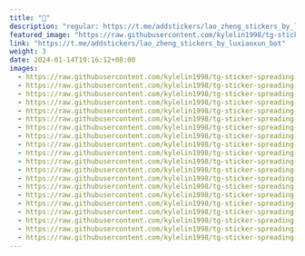 ```yaml
---
title: "😤"
description: "regular: https://t.me/addstickers/lao_zheng_stickers_by_luxiaoxun_bot"
featured_image: "https://raw.githubusercontent.com/kylelin1998/tg-sticker-spreading-worldwide-images/main/img/52ecc227-2867-4874-a847-48a2c9edcefe.jpg"
link: "https://t.me/addstickers/lao_zheng_stickers_by_luxiaoxun_bot"
weight: 3
date: 2024-01-14T19:16:12+08:00
images:
  - https://raw.githubusercontent.com/kylelin1998/tg-sticker-spreading-worldwide-images/main/img/52ecc227-2867-4874-a847-48a2c9edcefe.jpg
  - https://raw.githubusercontent.com/kylelin1998/tg-sticker-spreading-worldwide-images/main/img/148321ad-dc25-41ce-a5ec-c442b99a8bf6.jpg
  - https://raw.githubusercontent.com/kylelin1998/tg-sticker-spreading-worldwide-images/main/img/b41139ba-1714-44ef-8ca2-ce9c1e47a52b.jpg
  - https://raw.githubusercontent.com/kylelin1998/tg-sticker-spreading-worldwide-images/main/img/5cd2ec24-4bb9-4d7d-b754-4526a6392967.jpg
  - https://raw.githubusercontent.com/kylelin1998/tg-sticker-spreading-worldwide-images/main/img/bd538e31-7ee7-4607-aa82-9175e55cfaf3.jpg
  - https://raw.githubusercontent.com/kylelin1998/tg-sticker-spreading-worldwide-images/main/img/e2f7028a-d603-46d2-9765-5357c61bd2e6.jpg
  - https://raw.githubusercontent.com/kylelin1998/tg-sticker-spreading-worldwide-images/main/img/90586ced-949a-43b5-8719-fa44c6ace885.jpg
  - https://raw.githubusercontent.com/kylelin1998/tg-sticker-spreading-worldwide-images/main/img/53640c5d-81b2-452c-9733-58b39bfafe8f.jpg
  - https://raw.githubusercontent.com/kylelin1998/tg-sticker-spreading-worldwide-images/main/img/d9554a20-d780-4a65-b46a-8069dcf10ecc.jpg
  - https://raw.githubusercontent.com/kylelin1998/tg-sticker-spreading-worldwide-images/main/img/8c7786c7-abe2-4a12-92ca-78c216789290.jpg
  - https://raw.githubusercontent.com/kylelin1998/tg-sticker-spreading-worldwide-images/main/img/09d26dab-aadf-42c0-bb4f-bb59bb25decb.jpg
  - https://raw.githubusercontent.com/kylelin1998/tg-sticker-spreading-worldwide-images/main/img/c77b3aea-fd18-4982-ac3f-340ab74af1a7.jpg
  - https://raw.githubusercontent.com/kylelin1998/tg-sticker-spreading-worldwide-images/main/img/e4b776f0-35ad-4dcc-ba93-69c49a1bd88c.jpg
  - https://raw.githubusercontent.com/kylelin1998/tg-sticker-spreading-worldwide-images/main/img/bfad1e8f-dbb3-4721-a220-7420d0aca64d.jpg
  - https://raw.githubusercontent.com/kylelin1998/tg-sticker-spreading-worldwide-images/main/img/9dcf6f27-19c0-4cd2-b334-7319edd2f68d.jpg
  - https://raw.githubusercontent.com/kylelin1998/tg-sticker-spreading-worldwide-images/main/img/b8b7e39d-7578-46a6-abde-0b312a9dc642.jpg
  - https://raw.githubusercontent.com/kylelin1998/tg-sticker-spreading-worldwide-images/main/img/14a86604-0e8d-43a9-908f-e200445f3ffe.jpg
  - https://raw.githubusercontent.com/kylelin1998/tg-sticker-spreading-worldwide-images/main/img/0afa155d-ba42-444c-9851-74586a96851a.jpg
  - https://raw.githubusercontent.com/kylelin1998/tg-sticker-spreading-worldwide-images/main/img/b3fb1119-b799-4cd0-8ddb-e547d8d0a425.jpg
  - https://raw.githubusercontent.com/kylelin1998/tg-sticker-spreading-worldwide-images/main/img/15396dc7-4777-4838-a8b1-4ad5f185524a.jpg
---
```

